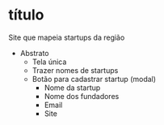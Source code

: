 # título

Site que mapeia startups da região

* Abstrato
    * Tela única
    * Trazer nomes de startups
    * Botão para cadastrar startup (modal)
        * Nome da startup
        * Nome dos fundadores
        * Email
        * Site
        
